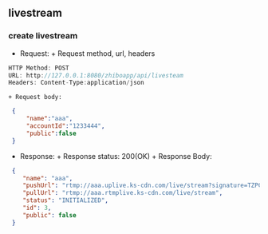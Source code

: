 ## livestream
### create livestream
   * Request:
    + Request method, url, headers
   ```javascript
   HTTP Method: POST
   URL: http://127.0.0.1:8080/zhiboapp/api/livesteam
   Headers: Content-Type:application/json
   ```
    + Request body:
   ```json
    {
        "name":"aaa",
        "accountId":"1233444",
        "public":false
    }
   ```
   * Response:
    + Response status: 200(OK) 
    + Response Body:
   ```json
    {
       "name": "aaa",
       "pushUrl": "rtmp://aaa.uplive.ks-cdn.com/live/stream?signature=TZPCPTi3ZZci1f17AfEooTfs2iU=&accessKey=aceesKeyValueFromWhere&expire=1481226087&nonce=TODO&vdoid=123",
       "pullUrl": "rtmp://aaa.rtmplive.ks-cdn.com/live/stream",
       "status": "INITIALIZED",
       "id": 3,
       "public": false
    }
   ```
